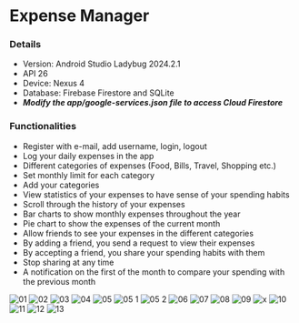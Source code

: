 # Expense Manager #

### Details ###
- Version: Android Studio Ladybug 2024.2.1
- API 26
- Device: Nexus 4
- Database: Firebase Firestore and SQLite
- ***Modify the app/google-services.json file to access Cloud Firestore***

### Functionalities ###

- Register with e-mail, add username, login, logout
- Log your daily expenses in the app
- Different categories of expenses (Food, Bills, Travel, Shopping etc.)
- Set monthly limit for each category
- Add your categories
- View statistics of your expenses to have sense of your spending habits
- Scroll through the history of your expenses 
- Bar charts to show monthly expenses throughout the year
- Pie chart to show the expenses of the current month
- Allow friends to see your expenses in the different categories
- By adding a friend, you send a request to view their expenses
- By accepting a friend, you share your spending habits with them
- Stop sharing at any time
- A notification on the first of the month to compare your spending with the previous month

![01](https://github.com/user-attachments/assets/de043aa6-1c7f-4cd1-91c6-bbfb06f75dbd)
![02](https://github.com/user-attachments/assets/2362a69d-bab0-4089-9f6f-1058a6e00b16)
![03](https://github.com/user-attachments/assets/451df834-5869-47f3-8353-506b18c84a41)
![04](https://github.com/user-attachments/assets/23b61b30-4788-4a95-925d-9101821e1a56)
![05](https://github.com/user-attachments/assets/1af6e69f-5dc6-445d-b535-51b116f312b9)
![05 1](https://github.com/user-attachments/assets/64786fc3-f252-4c51-9fb5-25572f49eb5f)
![05 2](https://github.com/user-attachments/assets/ead92ce3-9765-4458-b7e6-4b5845d447be)
![06](https://github.com/user-attachments/assets/892c82d2-a5af-41c9-9b98-534c8f5319a1)
![07](https://github.com/user-attachments/assets/e9a321d1-41a5-4be1-ae7f-9d478528cf2a)
![08](https://github.com/user-attachments/assets/fce1fb5c-7ed5-4537-ae50-13f908aaca48)
![09](https://github.com/user-attachments/assets/1f8ca92b-9e5e-41af-a204-d50278f192d6)
![x](https://github.com/user-attachments/assets/3421bc12-92f9-4690-be11-59df62f562ec)
![10](https://github.com/user-attachments/assets/5e9cab22-4833-4966-8398-9aaeb05763a5)
![11](https://github.com/user-attachments/assets/3961903a-49ed-4686-9009-15cc3a664791)
![12](https://github.com/user-attachments/assets/8629e57b-b432-4143-9cc3-6ad37929302b)
![13](https://github.com/user-attachments/assets/ee995d4b-4c60-4208-8e06-af823008c78e)




